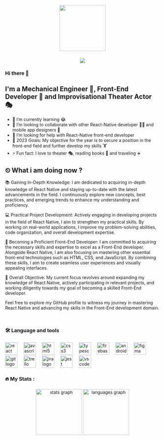 <div align="center">
  <img height="150" src="https://camo.githubusercontent.com/62da68eb62b1e5f175f7d1f0191dd89a653d7908feb22d37d4a0ab07365d6791/68747470733a2f2f6d656469612e67697068792e636f6d2f6d656469612f4d3967624264396e6244724f5475314d71782f67697068792e676966"  />
</div>

###

<div align="center">
  <img src="https://visitor-badge.laobi.icu/badge?page_id=hahamzade.hahamzade&"  />
</div>

###

### Hi there 👋



## I'm a Mechanical Engineer 👷, Front-End Developer 🚀 and Improvisational Theater Actor 🎭
- 🌱 I’m currently learning 😂
- 👯 I’m looking to collaborate with other React-Native developer 👩‍💻 and mobile app designers 🎨
- 🤔 I’m looking for help with React-Native front-end developer
- 🥅 2023 Goals: My objective for the year is to secure a position in the front-end field and further develop my skills 🏋️
- ⚡ Fun fact: I love to theater 🎭, reading books 📖 and traveling ✈️
## ⏲ What i am doing now ?

📚 Gaining In-Depth Knowledge: I am dedicated to acquiring in-depth knowledge of React Native and staying up-to-date with the latest advancements in the field. I continuously explore new concepts, best practices, and emerging trends to enhance my understanding and proficiency.

💻 Practical Project Development: Actively engaging in developing projects in the field of React Native, I aim to strengthen my practical skills. By working on real-world applications, I improve my problem-solving abilities, code organization, and overall development expertise.

🎯 Becoming a Proficient Front-End Developer: I am committed to acquiring the necessary skills and expertise to excel as a Front-End developer. Alongside React Native, I am also focusing on mastering other essential front-end technologies such as HTML, CSS, and JavaScript. By combining these skills, I aim to create seamless user experiences and visually appealing interfaces.

🌟 Overall Objective: My current focus revolves around expanding my knowledge of React Native, actively participating in relevant projects, and working diligently towards my goal of becoming a skilled Front-End developer.

Feel free to explore my GitHub profile to witness my journey in mastering React Native and advancing my skills in the Front-End development domain.

<br />



###

<h3 align="left">🛠 Language and tools</h3>

###

<div align="left">
  <img src="https://cdn.jsdelivr.net/gh/devicons/devicon/icons/react/react-original.svg" height="40" alt="react logo"  />
  <img width="12" />
  <img src="https://cdn.jsdelivr.net/gh/devicons/devicon/icons/javascript/javascript-original.svg" height="40" alt="javascript logo"  />
  <img width="12" />
  <img src="https://cdn.jsdelivr.net/gh/devicons/devicon/icons/html5/html5-original.svg" height="40" alt="html5 logo"  />
  <img width="12" />
  <img src="https://cdn.jsdelivr.net/gh/devicons/devicon/icons/css3/css3-original.svg" height="40" alt="css3 logo"  />
  <img width="12" />
  <img src="https://cdn.jsdelivr.net/gh/devicons/devicon/icons/typescript/typescript-original.svg" height="40" alt="typescript logo"  />
  <img width="12" />
  <img src="https://cdn.jsdelivr.net/gh/devicons/devicon/icons/firebase/firebase-plain-wordmark.svg" height="40" alt="firebase logo"  />
  <img width="12" />
  <img src="https://cdn.jsdelivr.net/gh/devicons/devicon/icons/androidstudio/androidstudio-original.svg" height="40" alt="androidstudio logo"  />
  <img width="12" />
  <img src="https://cdn.jsdelivr.net/gh/devicons/devicon/icons/figma/figma-original.svg" height="40" alt="figma logo"  />
  <img width="12" />
  <img src="https://cdn.jsdelivr.net/gh/devicons/devicon/icons/git/git-original.svg" height="40" alt="git logo"  />
  <img width="12" />
  <img src="https://cdn.jsdelivr.net/gh/devicons/devicon/icons/trello/trello-plain.svg" height="40" alt="trello logo"  />
  <img width="12" />
  <img src="https://cdn.jsdelivr.net/gh/devicons/devicon/icons/jira/jira-original.svg" height="40" alt="jira logo"  />
  <img width="12" />
  <img src="https://cdn.jsdelivr.net/gh/devicons/devicon/icons/jest/jest-plain.svg" height="40" alt="jest logo"  />
  <img width="12" />
  <img src="https://cdn.jsdelivr.net/gh/devicons/devicon/icons/vscode/vscode-original.svg" height="40" alt="vscode logo"  />
</div>




<h3 align="left">🔥   My Stats :</h3>



###

<div align="center">
  <img src="https://github-readme-stats.vercel.app/api?username=hahamzade&hide_title=false&hide_rank=false&show_icons=true&include_all_commits=true&count_private=true&disable_animations=false&theme=dracula&locale=en&hide_border=false&order=1" height="150" alt="stats graph"  />
  <img src="https://github-readme-stats.vercel.app/api/top-langs?username=hahamzade&locale=en&hide_title=false&layout=compact&card_width=320&langs_count=5&theme=dracula&hide_border=false&order=2" height="150" alt="languages graph"  />
</div>

###


